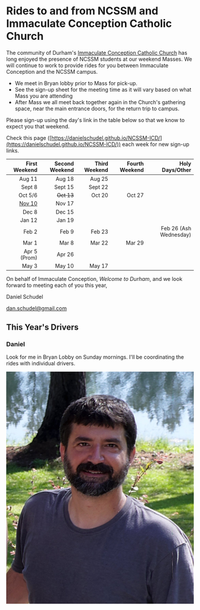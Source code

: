 # Rides to and from NCSSM and Immaculate Conception Catholic Church

The community of Durham's [Immaculate Conception Catholic Church](http://icdurham.org/) has long enjoyed the 
presence of NCSSM students at our weekend Masses. We will continue to work to provide rides for you between
Immaculate Conception and the NCSSM campus.

* We meet in Bryan lobby prior to Mass for pick-up.
* See the sign-up sheet for the meeting time as it will vary based on what Mass you are attending
* After Mass we all meet back together again in the Church's gathering space, near the main entrance doors, for the return trip to campus.

Please sign-up using the day's link in the table below so that we know to expect you that weekend.

Check this page ([https://danielschudel.github.io/NCSSM-ICD/](https://danielschudel.github.io/NCSSM-ICD/))
each week for new sign-up links.

|First Weekend      |Second Weekend |Third Weekend            |Fourth Weekend  |Holy Days/Other         |
|------------------:|--------------:|------------------------:|---------------:|-----------------------:|
|Aug  11            |Aug 18         |Aug 25                   |                |                        |
|Sept  8            |Sept 15        |Sept 22                  |                |                        |
|Oct   5/6          |~~Oct  13~~    |Oct  20                  |Oct 27          |                        |
|[Nov  10](https://www.signupgenius.com/go/10c0b4cafa82ba13-november5)            |Nov  17        |                         |                |                        |
|Dec   8            |Dec  15        |                         |                |                        |
|Jan  12            |Jan  19        |                         |                |                        |
|Feb   2            |Feb   9        |Feb  23                  |                |Feb 26 (Ash Wednesday)  |
|Mar   1            |Mar   8        |Mar  22                  |Mar     29      |                        |
|Apr   5 (Prom)     |Apr  26        |                         |                |                        |
|May   3            |May  10        |May  17                  |                |                        |


On behalf of Immaculate Conception, *Welcome to Durham*, and we look forward to meeting each of you this year,

Daniel Schudel

[dan.schudel@gmail.com](mailto:dan.schudel@gmail.com)

## This Year's Drivers

### Daniel

Look for me in Bryan Lobby on Sunday mornings. I'll be coordinating the rides with individual drivers.

![Daniel](Images/daniel.jpg "Daniel")
